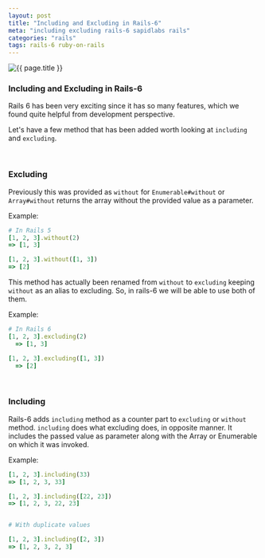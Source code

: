 ```yaml
---
layout: post
title: "Including and Excluding in Rails-6"
meta: "including excluding rails-6 sapidlabs rails"
categories: "rails"
tags: rails-6 ruby-on-rails
---
```


<img src="{{ site.base_url }}{{ site.default_rails_image }}" alt="{{ page.title }}">

### Including and Excluding in Rails-6

Rails 6 has been very exciting since it has so many features, which we found quite helpful from development perspective.

Let's have a few method that has been added worth looking at `including` and `excluding`.

<br />

### Excluding
Previously this was provided as `without` for `Enumerable#without` or `Array#without` returns the array without the provided value as a parameter.

Example:
```ruby
# In Rails 5
[1, 2, 3].without(2)
=> [1, 3]

[1, 2, 3].without([1, 3])
=> [2]
```

This method has actually been renamed from `without` to `excluding` keeping `without` as an alias to excluding. So, in rails-6 we will be able to use both of them.

Example:

```ruby
# In Rails 6
[1, 2, 3].excluding(2)
  => [1, 3]

[1, 2, 3].excluding([1, 3])
  => [2]
```
<br />

### Including
Rails-6 adds `including` method as a counter part to `excluding` or `without` method. `including` does what excluding does, in opposite manner. It includes the passed value as parameter along with the Array or Enumerable on which it was invoked.

Example:

```ruby
[1, 2, 3].including(33)
=> [1, 2, 3, 33]

[1, 2, 3].including([22, 23])
=> [1, 2, 3, 22, 23]


# With duplicate values

[1, 2, 3].including([2, 3])
=> [1, 2, 3, 2, 3]
```


